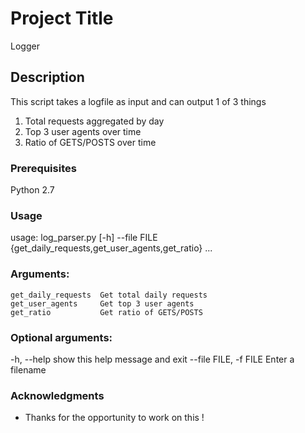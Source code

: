 # Project Title
Logger 

## Description

This script takes a logfile as input and can output 1 of 3 things

1. Total requests aggregated by day 
2. Top 3 user agents over time 
3. Ratio of GETS/POSTS over time  



### Prerequisites
Python 2.7 


###  Usage 

usage: log_parser.py [-h] --file FILE
                     {get_daily_requests,get_user_agents,get_ratio} ...

###  Arguments:
```
get_daily_requests  Get total daily requests
get_user_agents     Get top 3 user agents
get_ratio           Get ratio of GETS/POSTS
```

###  Optional arguments:
  
   -h, --help            show this help message and exit
  --file FILE, -f FILE   Enter a filename 


###  Acknowledgments

* Thanks for the opportunity to work on this ! 
